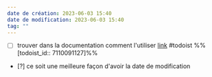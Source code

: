 ```yaml
---
date de création: 2023-06-03 15:40
date de modification: 2023-06-03 15:40
tag: ""
---
```

- [ ] trouver dans la documentation comment l'utiliser [link](https://todoist.com/showTask?id=7110091127) #todoist %%[todoist_id:: 7110091127]%%
- [?] ce soit une meilleure façon d'avoir la date de modification 